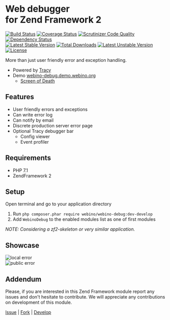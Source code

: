 # Web debugger <br /> for Zend Framework 2

[![Build Status](https://secure.travis-ci.org/webino/WebinoDebug.png?branch=develop)](http://travis-ci.org/webino/WebinoDebug "Develop Build Status")
[![Coverage Status](https://coveralls.io/repos/webino/WebinoDebug/badge.png?branch=develop)](https://coveralls.io/r/webino/WebinoDebug?branch=develop "Develop Coverage Status")
[![Scrutinizer Code Quality](https://scrutinizer-ci.com/g/webino/WebinoDebug/badges/quality-score.png?b=develop)](https://scrutinizer-ci.com/g/webino/WebinoDebug/?branch=develop "Develop Quality Score")
[![Dependency Status](https://www.versioneye.com/user/projects/54731cd881010688ca0009ae/badge.svg)](https://www.versioneye.com/user/projects/54731cd881010688ca0009ae "Develop Dependency Status")
<br />
[![Latest Stable Version](https://poser.pugx.org/webino/webino-debug/v/stable.svg)](https://packagist.org/packages/webino/webino-debug)
[![Total Downloads](https://poser.pugx.org/webino/webino-debug/downloads)](https://packagist.org/packages/webino/webino-debug)
[![Latest Unstable Version](https://poser.pugx.org/webino/webino-debug/v/unstable.svg)](https://packagist.org/packages/webino/webino-debug)
[![License](https://poser.pugx.org/webino/webino-debug/license.svg)](https://packagist.org/packages/webino/webino-debug)

More than just user friendly error and exception handling.

- Powered by [Tracy](https://github.com/nette/tracy)
- Demo [webino-debug.demo.webino.org](http://webino-debug.demo.webino.org)
  - [Screen of Death](http://webino-debug.demo.webino.org/application/index/exception)

## Features

- User friendly errors and exceptions
- Can write error log
- Can notify by email
- Discrete production server error page
- Optional Tracy debugger bar
  - Config viewer
  - Event profiler

## Requirements

- PHP 7.1
- ZendFramework 2

## Setup

Open terminal and go to your application directory

1. Run `php composer.phar require webino/webino-debug:dev-develop`
2. Add `WebinoDebug` to the enabled modules list as one of first modules

*NOTE: Considering a zf2-skeleton or very similar application.*

## Showcase

![local error](https://raw.githubusercontent.com/webino/WebinoDebug/develop/doc/showcase/dev-error.png "Errors & Exceptions")
<br>
![public error](https://raw.githubusercontent.com/webino/WebinoDebug/develop/doc/showcase/public-error.png "Title")

## Addendum

  Please, if you are interested in this Zend Framework module report any issues and don't hesitate to contribute.
  We will appreciate any contributions on development of this module.

[Issue](https://github.com/webino/WebinoDebug/issues) | [Fork](https://github.com/webino/WebinoDebug) | [Develop](https://github.com/webino/Webino/wiki/How-to-develop-Webino-module)
